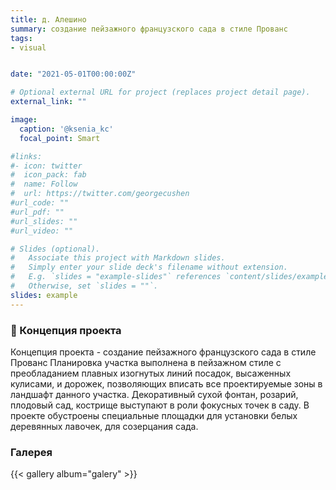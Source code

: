 ```yaml
---
title: д. Алешино
summary: создание пейзажного французского сада в стиле Прованс
tags:
- visual


date: "2021-05-01T00:00:00Z"

# Optional external URL for project (replaces project detail page).
external_link: ""

image:
  caption: '@ksenia_kc'
  focal_point: Smart

#links:
#- icon: twitter
#  icon_pack: fab
#  name: Follow
#  url: https://twitter.com/georgecushen
#url_code: ""
#url_pdf: ""
#url_slides: ""
#url_video: ""

# Slides (optional).
#   Associate this project with Markdown slides.
#   Simply enter your slide deck's filename without extension.
#   E.g. `slides = "example-slides"` references `content/slides/example-slides.md`.
#   Otherwise, set `slides = ""`.
slides: example
---
```




### 🥀 Концепция проекта

Концепция проекта - создание пейзажного французского сада в
стиле Прованс
Планировка участка выполнена в пейзажном стиле с преобладанием
плавных изогнутых линий посадок, высаженных кулисами, и дорожек,
позволяющих вписать все проектируемые зоны в ландшафт данного
участка. Декоративный сухой фонтан, розарий, плодовый сад,
кострище выступают в роли фокусных точек в саду. В проекте
обустроены специальные площадки для установки белых деревянных
лавочек, для созерцания сада.

### Галерея

{{< gallery album="galery" >}}


